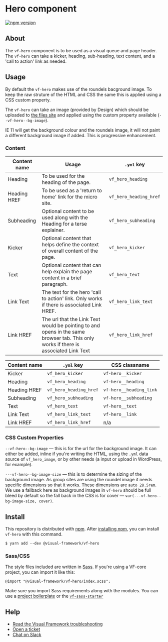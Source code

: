 # Hero component

[![npm version](https://badge.fury.io/js/%40visual-framework%2Fvf-hero.svg)](https://badge.fury.io/js/%40visual-framework%2Fvf-hero)

## About

The `vf-hero` component is to be used as a visual queue and page header. The `vf-hero` can take a kicker, heading, sub-heading, text content, and a 'call to action' link as needed.

## Usage

By default the `vf-hero` makes use of the roundels bacground image. To keep the raw struture of the HTML and CSS the same this is applied using a CSS custom property.

The `vf-hero` can take an image (provided by Design) which should be uploaded to [the files site](https://www.embl.org/files) and applied using the custom property available (`--vf-hero--bg-image`).

IE 11 will get the background colour and the roundels image, it will not paint a different background image if added. This is progressive enhancement.
### Content
| Content name | Usage                                                                          | `.yml` key           |
| ------------ | ------------------------------------------------------------------------------ | -------------------- |
| Heading      | To be used for the heading of the page.                                                                               | `vf_hero_heading`    |
| Heading HREF | To be used as a 'return to home' link for the micro site. | `vf_hero_heading_href` |
| Subheading   | Optional content to be used along with the Heading for a terse explainer.                                                                               | `vf_hero_subheading` |
| Kicker       | Optional content that helps define the context of overall content of the page. | `vf_hero_kicker`     |
| Text         | Optional content that can help explain the page content in a brief paragraph.                                                                               | `vf_hero_text`       |
| Link Text    | The text for the hero 'call to action' link. Only works if there is associated Link HREF.                                                                                | `vf_hero_link_text`  |
| Link HREF    |  The url that the Link Text would be pointing to and opens in the same browser tab. This only works if there is associated Link Text                                                                              | `vf_hero_link_href`  |



| Content name | `.yml` key           | CSS classname         |
| ------------ | -------------------- | --------------------- |
| Kicker       | `vf_hero_kicker`     | `vf-hero__kicker`     |
| Heading      | `vf_hero_heading`    | `vf-hero__heading`    |
| Heading HREF | `vf_hero_heading_href`    | `vf-hero__heading_link`    |
| Subheading   | `vf_hero_subheading` | `vf-hero__subheading` |
| Text         | `vf_hero_text`       | `vf-hero__text`       |
| Link Text    | `vf_hero_link_text`  | `vf-hero__link`       |
| Link HREF    | `vf_hero_link_href`  | n/a                   |



### CSS Custom Properties

`--vf-hero--bg-image` — this is for the url for the background image. It can either be added, inline if you're writing the HTML, using the `.yml` data source of `vf_hero_image`, or by other needs (a input or upload in WordPress, for example).

`---vf-hero--bg-image-size` — this is to determine the sizing of the background image. As group sites are using the roundel image it needs specific dimensions so that it works. These dimensions are `auto 28.5rem`. We use a fallback here as background images in `vf-hero` should be full bleed by default so the fall back in the CSS is for cover — `var(---vf-hero--bg-image-size, cover)`.

## Install

This repository is distributed with [npm](https://www.npmjs.com/). After [installing npm](https://nodejs.org/), you can install `vf-hero` with this command.

```
$ yarn add --dev @visual-framework/vf-hero
```

### Sass/CSS

The style files included are written in [Sass](https://sass-lang.com/). If you're using a VF-core project, you can import it like this:

```
@import "@visual-framework/vf-hero/index.scss";
```

Make sure you import Sass requirements along with the modules. You can use a [project boilerplate](https://stable.visual-framework.dev/building/) or the [`vf-sass-starter`](https://stable.visual-framework.dev/components/vf-sass-starter/)

## Help

- [Read the Visual Framework troubleshooting](https://stable.visual-framework.dev/troubleshooting/)
- [Open a ticket](https://github.com/visual-framework/vf-core/issues)
- [Chat on Slack](https://join.slack.com/t/visual-framework/shared_invite/enQtNDAxNzY0NDg4NTY0LWFhMjEwNGY3ZTk3NWYxNWVjOWQ1ZWE4YjViZmY1YjBkMDQxMTNlNjQ0N2ZiMTQ1ZTZiMGM4NjU5Y2E0MjM3ZGQ)
